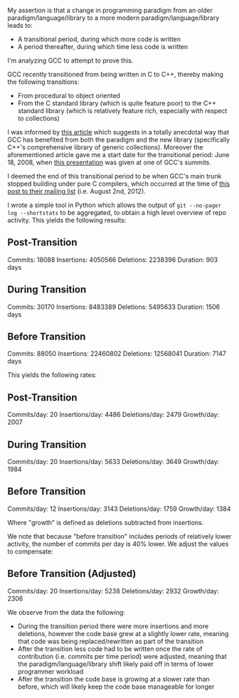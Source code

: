 My assertion is that a change in programming paradigm from an older paradigm/language/library to a more modern paradigm/language/library leads to:

- A transitional period, during which more code is written
- A period thereafter, during which time less code is written

I'm analyzing GCC to attempt to prove this.

GCC recently transitioned from being written in C to C++, thereby making the following transitions:

- From procedural to object oriented
- From the C standard library (which is quite feature poor) to the C++ standard library (which is relatively feature rich, especially with respect to collections)

I was informed by [this article](http://lwn.net/Articles/542457/) which suggests in a totally anecdotal way that GCC has benefited from both the paradigm and the new library (specifically C++'s comprehensive library of generic collections).  Moreover the aforementioned article gave me a start date for the transitional period: June 18, 2008, when [this presentation](http://airs.com/ian/cxx-slides.pdf) was given at one of GCC's summits.

I deemed the end of this transitional period to be when GCC's main trunk stopped building under pure C compilers, which occurred at the time of [this post to their mailing list](https://gcc.gnu.org/ml/gcc/2012-08/msg00015.html) (i.e. August 2nd, 2012).

I wrote a simple tool in Python which allows the output of `git --no-pager log --shortstats` to be aggregated, to obtain a high level overview of repo activity.  This yields the following results:

## Post-Transition

Commits: 18088
Insertions: 4050566
Deletions: 2238396
Duration: 903 days

## During Transition

Commits: 30170
Insertions: 8483389
Deletions: 5495633
Duration: 1506 days

## Before Transition

Commits: 88050
Insertions: 22460802
Deletions: 12568041
Duration: 7147 days

This yields the following rates:

## Post-Transition

Commits/day: 20
Insertions/day: 4486
Deletions/day: 2479
Growth/day: 2007

## During Transition

Commits/day: 20
Insertions/day: 5633
Deletions/day: 3649
Growth/day: 1984

## Before Transition

Commits/day: 12
Insertions/day: 3143
Deletions/day: 1759
Growth/day: 1384

Where "growth" is defined as deletions subtracted from insertions.

We note that because "before transition" includes periods of relatively lower activity, the number of commits per day is 40% lower.  We adjust the values to compensate:

## Before Transition (Adjusted)

Commits/day: 20
Insertions/day: 5238
Deletions/day: 2932
Growth/day: 2306

We observe from the data the following:

- During the transition period there were more insertions and more deletions, however the code base grew at a slightly lower rate, meaning that code was being replaced/rewritten as part of the transition
- After the transition less code had to be written once the rate of contribution (i.e. commits per time period) were adjusted, meaning that the paradigm/language/library shift likely paid off in terms of lower programmer workload
- After the transition the code base is growing at a slower rate than before, which will likely keep the code base manageable for longer